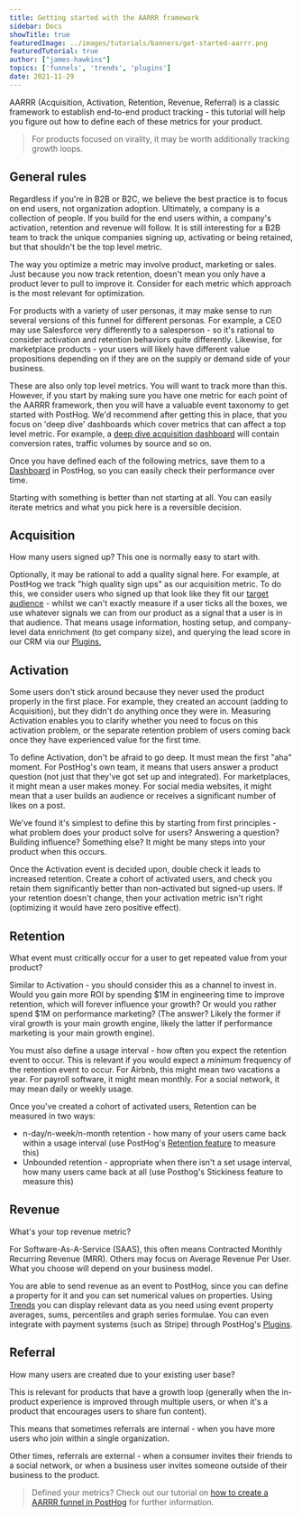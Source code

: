 ```yaml
---
title: Getting started with the AARRR framework
sidebar: Docs
showTitle: true
featuredImage: ../images/tutorials/banners/get-started-aarrr.png
featuredTutorial: true
author: ["james-hawkins"]
topics: ['funnels', 'trends', 'plugins']
date: 2021-11-29
---
```


AARRR (Acquisition, Activation, Retention, Revenue, Referral) is a classic framework to establish end-to-end product tracking - this tutorial will help you figure out how to define each of these metrics for your product.

> For products focused on virality, it may be worth additionally tracking growth loops.

## General rules

Regardless if you're in B2B or B2C, we believe the best practice is to focus on end users, not organization adoption. Ultimately, a company is a collection of people. If you build for the end users within, a company's activation, retention and revenue will follow. It is still interesting for a B2B team to track the unique companies signing up, activating or being retained, but that shouldn't be the top level metric.

The way you optimize a metric may involve product, marketing or sales. Just because you now track retention, doesn't mean you only have a product lever to pull to improve it. Consider for each metric which approach is the most relevant for optimization.

For products with a variety of user personas, it may make sense to run several versions of this funnel for different personas. For example, a CEO may use Salesforce very differently to a salesperson - so it's rational to consider activation and retention behaviors quite differently. Likewise, for marketplace products - your  users will likely have different value propositions depending on if they are on the supply or demand side of your business.

These are also only top level metrics. You will want to track more than this. However, if you start by making sure you have one metric for each point of the AARRR framework, then you will have a valuable event taxonomy to get started with PostHog. We'd recommend after getting this in place, that you focus on 'deep dive' dashboards which cover metrics that can affect a top level metric. For example, a [deep dive acquisition dashboard](taxonomy-acquisition) will contain conversion rates, traffic volumes by source and so on.

Once you have defined each of the following metrics, save them to a [Dashboard](../user-guides/dashboards) in PostHog, so you can easily check their performance over time.

Starting with something is better than not starting at all. You can easily iterate metrics and what you pick here is a reversible decision.

## Acquisition

How many users signed up? This one is normally easy to start with.

Optionally, it may be rational to add a quality signal here. For example, at PostHog we track "high quality sign ups" as our acquisition metric. To do this, we consider users who signed up that look like they fit our [target audience](/handbook/strategy/strategy) - whilst we can't exactly measure if a user ticks all the boxes, we use whatever signals we can from our product as a signal that a user is in that audience. That means usage information, hosting setup, and company-level data enrichment (to get company size), and querying the lead score in our CRM via our [Plugins](../plugins),

## Activation

Some users don't stick around because they never used the product properly in the first place. For example, they created an account (adding to Acquisition), but they didn't do anything once they were in. Measuring Activation enables you to clarify whether you need to focus on this activation problem, or the separate retention problem of users coming back once they have experienced value for the first time.

To define Activation, don't be afraid to go deep. It must mean the first "aha" moment. For PostHog's own team, it means that users answer a product question (not just that they've got set up and integrated). For marketplaces, it might mean a user makes money. For social media websites, it might mean that a user builds an audience or receives a significant number of likes on a post.

We've found it's simplest to define this by starting from first principles - what problem does your product solve for users? Answering a question? Building influence? Something else? It might be many steps into your product when this occurs.

Once the Activation event is decided upon, double check it leads to increased retention. Create a cohort of activated users, and check you retain them significantly better than non-activated but signed-up users. If your retention doesn't change, then your activation metric isn't right (optimizing it would have zero positive effect).

## Retention

What event must critically occur for a user to get repeated value from your product?

Similar to Activation - you should consider this as a channel to invest in. Would you gain more ROI by spending $1M in engineering time to improve retention, which will forever influence your growth? Or would you rather spend $1M on performance marketing? (The answer? Likely the former if viral growth is your main growth engine, likely the latter if performance marketing is your main growth engine).

You must also define a usage interval - how often you expect the retention event to occur. This is relevant if you would expect a _minimum_ frequency of the retention event to occur. For Airbnb, this might mean two vacations a year. For payroll software, it might mean monthly. For a social network, it may mean daily or weekly usage.

Once you've created a cohort of activated users, Retention can be measured in two ways:

* n-day/n-week/n-month retention - how many of your users came back within a usage interval (use PostHog's [Retention feature](../user-guides/retention) to measure this)
* Unbounded retention - appropriate when there isn't a set usage interval, how many users came back at all (use Posthog's Stickiness feature to measure this)

## Revenue

What's your top revenue metric?

For Software-As-A-Service (SAAS), this often means Contracted Monthly Recurring Revenue (MRR). Others may focus on Average Revenue Per User. What you choose will depend on your business model.

You are able to send revenue as an event to PostHog, since you can define a property for it and you can set numerical values on properties. Using [Trends](../user-guides/trends) you can display relevant data as you need using event property averages, sums, percentiles and graph series formulae. You can even integrate with payment systems (such as Stripe) through PostHog's [Plugins](../plugins).

## Referral

How many users are created due to your existing user base?

This is relevant for products that have a growth loop (generally when the in-product experience is improved through multiple users, or when it's a product that encourages users to share fun content).

This means that sometimes referrals are internal - when you have more users who join within a single organization.

Other times, referrals are external - when a consumer invites their friends to a social network, or when a business user invites someone outside of their business to the product.

> Defined your metrics? Check out our tutorial on [how to create a AARRR funnel in PostHog](../tutorials/aarrr-how-to-build-pirate-funnel-posthog-with-posthog) for further information.